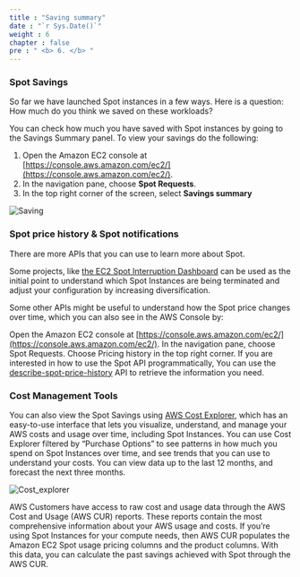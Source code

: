 ```yaml
---
title : "Saving summary"
date : "`r Sys.Date()`"
weight : 6
chapter : false
pre : " <b> 6. </b> "
---
```


### Spot Savings

So far we have launched Spot instances in a few ways. Here is a question: How much do you think we saved on these workloads?

You can check how much you have saved with Spot instances by going to the Savings Summary panel. To view your savings do the following:

1. Open the Amazon EC2 console at [https://console.aws.amazon.com/ec2/](https://console.aws.amazon.com/ec2/).
2. In the navigation pane, choose **Spot Requests**.
3. In the top right corner of the screen, select **Savings summary**

![Saving](/images/s1/104.png) 

### Spot price history & Spot notifications

There are more APIs that you can use to learn more about Spot.

Some projects, like [the EC2 Spot Interruption Dashboard](https://github.com/aws-samples/ec2-spot-interruption-dashboard) can be used as the initial point to understand which Spot Instances are being terminated and adjust your configuration by increasing diversification.

Some other APIs might be useful to understand how the Spot price changes over time, which you can also see in the AWS Console by:

Open the Amazon EC2 console at [https://console.aws.amazon.com/ec2/](https://console.aws.amazon.com/ec2/).
In the navigation pane, choose Spot Requests.
Choose Pricing history in the top right corner.
If you are interested in how to use the Spot API programmatically, You can use the [describe-spot-price-history](https://docs.aws.amazon.com/cli/latest/reference/ec2/describe-spot-price-history.html) API to retrieve the information you need.

### Cost Management Tools

You can also view the Spot Savings using [AWS Cost Explorer](https://aws.amazon.com/aws-cost-management/aws-cost-explorer/), which has an easy-to-use interface that lets you visualize, understand, and manage your AWS costs and usage over time, including Spot Instances. You can use Cost Explorer filtered by “Purchase Options” to see patterns in how much you spend on Spot Instances over time, and see trends that you can use to understand your costs. You can view data up to the last 12 months, and forecast the next three months.

![Cost_explorer](/images/s1/104.png) 

AWS Customers have access to raw cost and usage data through the AWS Cost and Usage (AWS CUR) reports. These reports contain the most comprehensive information about your AWS usage and costs. If you’re using Spot Instances for your compute needs, then AWS CUR populates the Amazon EC2 Spot usage pricing columns and the product columns. With this data, you can calculate the past savings achieved with Spot through the AWS CUR.